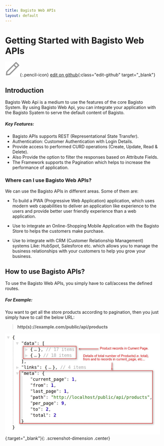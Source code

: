 ```yaml
---
title: Bagisto Web APIs
layout: default
---
```


# Getting Started with Bagisto Web APIs
![](assets/images/icons/Icon-Pencil-Large.svg){:.pencil-icon}
[edit on github](https://github.com/bagisto/bagisto-docs/blob/master/bagisto_api.md){:class="edit-github" target="_blank"}

## Introduction <a id="api-introduction"></a>

Bagisto Web Api is a medium to use the features of the core Bagisto System. By using Bagisto Web Api, you can integrate your application with the Bagisto Syatem to serve the default content of Bagisto.

##### Key Features:

* Bagisto APIs supports REST (Representational State Transfer).
* Authentication: Customer Authentication with Login Details.
* Provide access to performed CURD operations (Create, Update, Read & Delete).
* Also Provide the option to filter the responses based on Attribute Fields.
* The Framework supports the Pagination which helps to increase the performance of application.


### Where can I use Bagisto Web APIs?
We can use the Bagisto APIs in different areas. Some of them are:

* To build a PWA (Progressive Web Application) application, which uses modern web capabilities to deliver an application like experience to the users and provide better user friendly experience than a web application.

* Use to integrate an Online-Shopping Mobile Application with the Bagisto Store to helps the customers make purchase.

* Use to integrate with CRM (Customer Relationship Management) systems Like: HubSpot, Salesforce etc. which allows you to manage the business relationships with your customers to help you grow your business.


## How to use Bagisto APIs? <a id="how-to-use-bagisto-apis"></a>

To use the Bagisto Web APIs, you simply have to call/access the defined routes.

##### For Example:
You want to get all the store products according to pagination, then you just simply have to call the below URL: 


> **http(s)://example.com/public/api/products**

![demo_products](assets/images/Bagisto_Api/demo_products.jpg){:target="_blank"}{: .screenshot-dimension .center}



